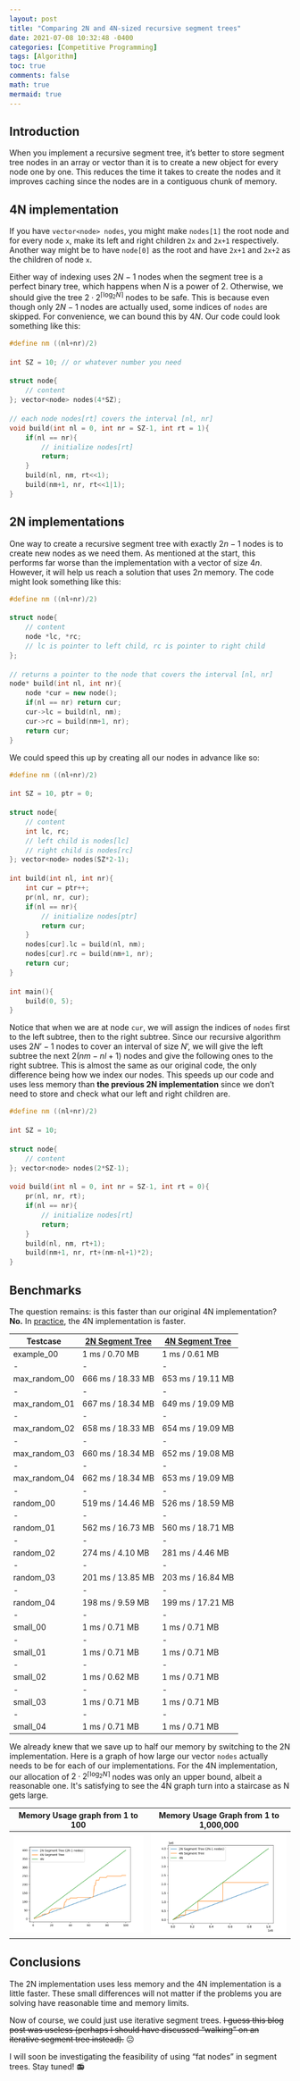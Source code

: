 ```yaml
---
layout: post
title: "Comparing 2N and 4N-sized recursive segment trees"
date: 2021-07-08 10:32:48 -0400
categories: [Competitive Programming]
tags: [Algorithm]
toc: true
comments: false
math: true
mermaid: true
---
```



## Introduction

When you implement a recursive segment tree, it’s better to store segment tree nodes in an array or vector than it is to create a new object for every node one by one. This reduces the time it takes to create the nodes and it improves caching since the nodes are in a contiguous chunk of memory.

## 4N implementation

If you have `vector<node> nodes`, you might make `nodes[1]` the root node and for every node `x`, make its left and right children `2x` and `2x+1` respectively. Another way might be to have `node[0]` as the root and have `2x+1` and `2x+2` as the children of node `x`.

Either way of indexing uses $2N-1$ nodes when the segment tree is a perfect binary tree, which happens when $N$ is a power of $2$. Otherwise, we should give the tree $2 \cdot 2^{\left \lceil \log_2 N \right \rceil}$ nodes to be safe. This is because even though only $2N-1$ nodes are actually used, some indices of `nodes` are skipped. For convenience, we can bound this by $4N$. Our code could look something like this:

```cpp
#define nm ((nl+nr)/2)

int SZ = 10; // or whatever number you need

struct node{
	// content
}; vector<node> nodes(4*SZ);

// each node nodes[rt] covers the interval [nl, nr]
void build(int nl = 0, int nr = SZ-1, int rt = 1){
	if(nl == nr){
		// initialize nodes[rt]
		return;
	}
	build(nl, nm, rt<<1);
	build(nm+1, nr, rt<<1|1);
}
```

## 2N implementations

One way to create a recursive segment tree with exactly $2n-1$ nodes is to create new nodes as we need them. As mentioned at the start, this performs far worse than the implementation with a vector of size $4n$. However, it will help us reach a solution that uses $2n$ memory. The code might look something like this:

```cpp
#define nm ((nl+nr)/2)

struct node{
	// content
	node *lc, *rc;
	// lc is pointer to left child, rc is pointer to right child
};

// returns a pointer to the node that covers the interval [nl, nr]
node* build(int nl, int nr){
	node *cur = new node();
	if(nl == nr) return cur;
	cur->lc = build(nl, nm);
	cur->rc = build(nm+1, nr);
	return cur;
}
```

We could speed this up by creating all our nodes in advance like so:

```cpp
#define nm ((nl+nr)/2)

int SZ = 10, ptr = 0;

struct node{
	// content
	int lc, rc;
	// left child is nodes[lc]
	// right child is nodes[rc]
}; vector<node> nodes(SZ*2-1);

int build(int nl, int nr){
	int cur = ptr++;
	pr(nl, nr, cur);
	if(nl == nr){
		// initialize nodes[ptr]
		return cur;
	}
	nodes[cur].lc = build(nl, nm);
	nodes[cur].rc = build(nm+1, nr);
	return cur;
}

int main(){
	build(0, 5);
}
```

Notice that when we are at node `cur`, we will assign the indices of `nodes` first to the left subtree, then to the right subtree. Since our recursive algorithm uses $2N’-1$ nodes to cover an interval of size $N’$, we will give the left subtree the next $2(nm-nl+1)$ nodes and give the following ones to the right subtree. This is almost the same as our original code, the only difference being how we index our nodes. This speeds up our code and uses less memory than **the previous 2N implementation** since we don’t need to store and check what our left and right children are.

```cpp
#define nm ((nl+nr)/2)

int SZ = 10;

struct node{
	// content
}; vector<node> nodes(2*SZ-1);

void build(int nl = 0, int nr = SZ-1, int rt = 0){
	pr(nl, nr, rt);
	if(nl == nr){
		// initialize nodes[rt]
		return;
	}
	build(nl, nm, rt+1);
	build(nm+1, nr, rt+(nm-nl+1)*2);
}
```

## Benchmarks

The question remains: is this faster than our original 4N implementation? **No.** In [practice](https://judge.yosupo.jp/problem/point_set_range_composite), the 4N implementation is faster.

| Testcase | [2N Segment Tree](https://judge.yosupo.jp/submission/52577) | [4N Segment Tree](https://judge.yosupo.jp/submission/52576) |
| - | - | - |
| example_00 | 1 ms / 0.70 MB | 1 ms / 0.61 MB |
| - | - | - |
| max_random_00 | 666 ms / 18.33 MB | 653 ms / 19.11 MB |
| - | - | - |
| max_random_01 | 667 ms / 18.34 MB | 649 ms / 19.09 MB |
| - | - | - |
| max_random_02 | 658 ms / 18.33 MB | 654 ms / 19.09 MB |
| - | - | - |
| max_random_03 | 660 ms / 18.34 MB | 652 ms / 19.08 MB |
| - | - | - |
| max_random_04 | 662 ms / 18.34 MB | 653 ms / 19.09 MB |
| - | - | - |
| random_00 | 519 ms / 14.46 MB | 526 ms / 18.59 MB |
| - | - | - |
| random_01 | 562 ms / 16.73 MB | 560 ms / 18.71 MB |
| - | - | - |
| random_02 | 274 ms / 4.10 MB | 281 ms / 4.46 MB |
| - | - | - |
| random_03 | 201 ms / 13.85 MB | 203 ms / 16.84 MB |
| - | - | - |
| random_04 | 198 ms / 9.59 MB | 199 ms / 17.21 MB |
| - | - | - |
| small_00 | 1 ms / 0.71 MB | 1 ms / 0.71 MB |
| - | - | - |
| small_01 | 1 ms / 0.71 MB | 1 ms / 0.71 MB |
| - | - | - |
| small_02 | 1 ms / 0.62 MB | 1 ms / 0.71 MB |
| - | - | - |
| small_03 | 1 ms / 0.71 MB | 1 ms / 0.71 MB |
| - | - | - |
| small_04 | 1 ms / 0.71 MB | 1 ms / 0.71 MB |



We already knew that we save up to half our memory by switching to the 2N implementation. Here is a graph of how large our vector `nodes` actually needs to be for each of our implementations. For the 4N implementation, our allocation of $2 \cdot 2^{\left \lceil \log_2 N \right \rceil}$ nodes was only an upper bound, albeit a reasonable one. It's satisfying to see the 4N graph turn into a staircase as N gets large.


| Memory Usage graph from 1 to 100 | Memory Usage Graph from 1 to 1,000,000 |
|:-:|:-:|
![100](/assets/img/content/segment-tree/100.png) | ![100](/assets/img/content/segment-tree/1000000.png)


## Conclusions

The 2N implementation uses less memory and the 4N implementation is a little faster. These small differences will not matter if the problems you are solving have reasonable time and memory limits.

Now of course, we could just use iterative segment trees. ~~I guess this blog post was useless (perhaps I should have discussed “walking” on an iterative segment tree instead).~~ ☹️

I will soon be investigating the feasibility of using “fat nodes” in segment trees. Stay tuned! 📻


